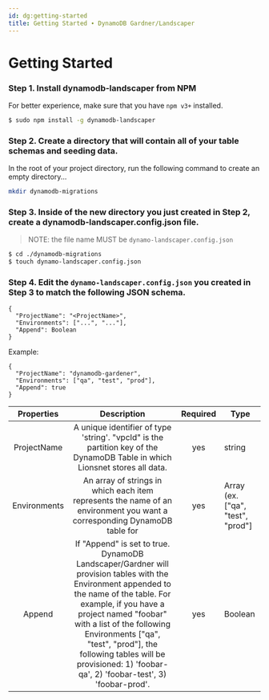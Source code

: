 ```yaml
---
id: dg:getting-started
title: Getting Started ∙ DynamoDB Gardner/Landscaper
---
```


# Getting Started

### Step 1. Install dynamodb-landscaper from NPM
For better experience, make sure that you have `npm v3+` installed.

```sh
$ sudo npm install -g dynamodb-landscaper
```

### Step 2. Create a directory that will contain all of your table schemas and seeding data.

In the root of your project directory, run the following command to create an empty directory...

```sh
mkdir dynamodb-migrations
```

### Step 3. Inside of the new directory you just created in Step 2, create a dynamodb-landscaper.config.json file.

> NOTE: the file name MUST be `dynamo-landscaper.config.json`

```sh
$ cd ./dynamodb-migrations
$ touch dynamo-landscaper.config.json
```

### Step 4. Edit the `dynamo-landscaper.config.json` you created in Step 3 to match the following JSON schema.

```
{
  "ProjectName": "<ProjectName>",
  "Environments": ["...", "..."],
  "Append": Boolean
}
```

Example:
```
{
  "ProjectName": "dynamodb-gardener",
  "Environments": ["qa", "test", "prod"],
  "Append": true
}
```

|  Properties  |                                                                                                                                                                       Description                                                                                                                                                                       | Required | Type                                      |
|:------------:|:-------------------------------------------------------------------------------------------------------------------------------------------------------------------------------------------------------------------------------------------------------------------------------------------------------------------------------------------------------:|:--------:|-------------------------------------------|
|  ProjectName |                                                                                                               A unique identifier of type 'string'. "vpcId" is the partition key of the DynamoDB Table in which Lionsnet stores all data.                                                                                                               |    yes   | string                                    |
| Environments | An array of strings in which each item represents the name of an environment you want a corresponding DynamoDB table for                                                                                                                                                                                                                                | yes      | Array<string> (ex. ["qa", "test", "prod"] |
| Append       | If "Append" is set to true. DynamoDB Landscaper/Gardner will provision tables with the Environment appended to the name of the table. For example, if you have a project named "foobar" with a list of the following Environments ["qa", "test", "prod"], the following tables will be provisioned: 1) 'foobar-qa', 2) 'foobar-test', 3) 'foobar-prod'. | yes      | Boolean                                   |
